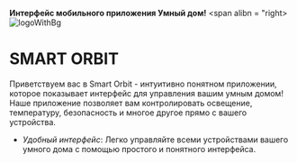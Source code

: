 <b>Интерфейс мобильного приложения Умный дом!</b>
<span alibn = "right> ![logoWithBg](https://github.com/Ix1ax/AppInterface-SmartHouse/assets/103361737/238f307e-a6de-43f9-8e1e-7d55a9ff2179) </span>

SMART ORBIT
=================

Приветствуем вас в Smart Orbit - интуитивно понятном приложении, которое показывает интерфейс для управления вашим умным домом! Наше приложение позволяет вам контролировать освещение, температуру, безопасность и многое другое прямо с вашего устройства.
- *Удобный интерфейс*: Легко управляйте всеми устройствами вашего умного дома с помощью простого и понятного интерфейса.
